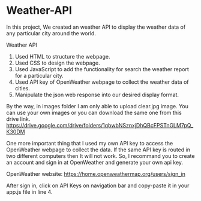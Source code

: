 # Weather-API

In this project, We created an weather API to display the weather data of any particular city around the world. 

Weather API
1. Used HTML to structure the webpage.
2. Used CSS to design the webpage.
3. Used JavaScript to add the functionality for search the weather report for a particular city.
4. Used API key of OpenWeather webpage to collect the weather data of cities.
5. Manipulate the json web response into our desired display format.

By the way, in images folder I am only able to upload clear.jpg image. You can use your own images or you can download the same one from this drive link.
https://drive.google.com/drive/folders/1qbwbNSznxjDhQBcFPSTnGLM7pQ_K30DM

One more important thing that I used my own API key to access the OpenWeather webpage to collect the data. If the same API key is routed in two different computers then It will not work. So, I recommand you to create an account and sign in at OpenWeather and generate your own api key.

OpenWeather website: https://home.openweathermap.org/users/sign_in

After sign in, click on API Keys on navigation bar and copy-paste it in your app.js file in line 4.
